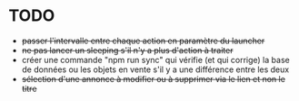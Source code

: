 # TODO

* ~~passer l'intervalle entre chaque action en paramètre du launcher~~
* ~~ne pas lancer un sleeping s'il n'y a plus d'action à traiter~~
* créer une commande "npm run sync" qui vérifie (et qui corrige) la base de données ou les objets en vente s'il y a une différence entre les deux
* ~~sélection d'une annonce à modifier ou à supprimer via le lien et non le titre~~
